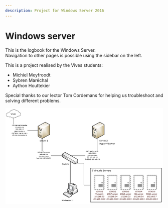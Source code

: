 ```yaml
---
description: Project for Windows Server 2016
---
```


# Windows server

This is the logbook for the Windows Server.  
Navigation to other pages is possible using the sidebar on the left.

This is a project realised by the Vives students:

* Michiel Meyfroodt
* Sybren Maréchal
* Aython Houttekier

Special thanks to our lector Tom Cordemans for helping us troubleshoot and solving different problems.

![Schema of our setup](.gitbook/assets/schemawindows.PNG)

